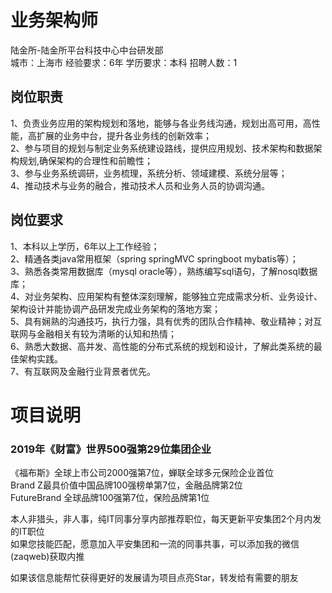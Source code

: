# 业务架构师
陆金所-陆金所平台科技中心中台研发部  
城市：上海市 经验要求：6年 学历要求：本科  招聘人数：1

## 岗位职责
1、负责业务应用的架构规划和落地，能够与各业务线沟通，规划出高可用，高性能，高扩展的业务中台，提升各业务线的创新效率；   
2、参与项目的规划与制定业务系统建设路线，提供应用规划、技术架构和数据架构规划,确保架构的合理性和前瞻性；   
3、参与业务系统调研，业务梳理，系统分析、领域建模、系统分层等；   
4、推动技术与业务的融合，推动技术人员和业务人员的协调沟通。

## 岗位要求
1、本科以上学历，6年以上工作经验；   
2、精通各类java常用框架（spring springMVC springboot mybatis等）；   
3、熟悉各类常用数据库（mysql oracle等），熟练编写sql语句，了解nosql数据库；   
4、对业务架构、应用架构有整体深刻理解，能够独立完成需求分析、业务设计、架构设计并能协调产品研发完成业务架构的落地方案；   
5、具有娴熟的沟通技巧，执行力强，具有优秀的团队合作精神、敬业精神；对互联网与金融相关有较为清晰的认知和热情；   
6、熟悉大数据、高并发、高性能的分布式系统的规划和设计，了解此类系统的最佳架构实践。   
7、有互联网及金融行业背景者优先。

# 项目说明

### 2019年《财富》世界500强第29位集团企业
《福布斯》全球上市公司2000强第7位，蝉联全球多元保险企业首位  
Brand Z最具价值中国品牌100强榜单第7位，金融品牌第2位  
FutureBrand 全球品牌100强第7位，保险品牌第1位

本人非猎头，非人事，纯IT同事分享内部推荐职位，每天更新平安集团2个月内发的IT职位  
如果您技能匹配，愿意加入平安集团和一流的同事共事，可以添加我的微信(zaqweb)获取内推 

如果该信息能帮忙获得更好的发展请为项目点亮Star，转发给有需要的朋友




